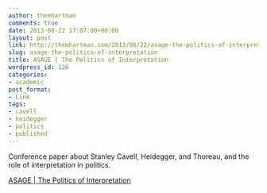 ```yaml
---
author: themhartman
comments: true
date: 2013-08-22 17:07:00+00:00
layout: post
link: http://themhartman.com/2013/08/22/asage-the-politics-of-interpretation/
slug: asage-the-politics-of-interpretation
title: ASAGE | The Politics of Interpretation
wordpress_id: 126
categories:
- academic
post_format:
- Link
tags:
- cavell
- heidegger
- politics
- published
---
```


Conference paper about Stanley Cavell, Heidegger, and Thoreau, and the role of interpretation in politics.

[ASAGE | The Politics of Interpretation](http://asage.org/index.php/ASAGE/article/view/139/62)
